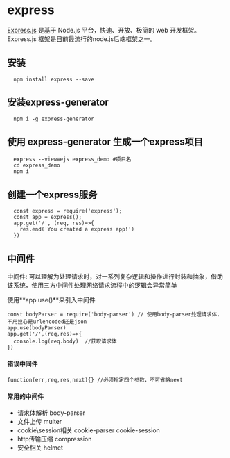 # express
[Express.js](http://www.expressjs.com.cn/) 是基于 Node.js 平台，快速、开放、极简的 web 开发框架。
Express.js 框架是目前最流行的node.js后端框架之一。
## 安装

```
  npm install express --save
```

## 安装express-generator
```
  npm i -g express-generator
```

## 使用 express-generator 生成一个express项目
```
  express --view=ejs express_demo #项目名
  cd express_demo
  npm i
```

## 创建一个express服务

```
  const express = require('express');
  const app = express();
  app.get('/', (req, res)=>{
    res.end('You created a express app!')
  })
```

## 中间件

中间件: 可以理解为处理请求时，对一系列复杂逻辑和操作进行封装和抽象，借助该系统，使用三方中间件处理网络请求流程中的逻辑会异常简单

使用**app.use()**来引入中间件

```
const bodyParser = require('body-parser') // 使用body-parser处理请求体，不用担心是urlencoded还是json
app.use(bodyParser)
app.get('/',(req,res)=>{
  console.log(req.body)  //获取请求体
})
```
#### 错误中间件

```
function(err,req,res,next){} //必须指定四个参数，不可省略next
```

#### 常用的中间件
- 请求体解析 body-parser
- 文件上传 multer
- cookie\session相关 cookie-parser cookie-session
- http传输压缩 compression
- 安全相关 helmet

